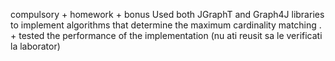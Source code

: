 compulsory + homework + bonus
Used both JGraphT and Graph4J libraries to implement algorithms that determine the maximum cardinality matching . + tested the performance of the implementation 
(nu ati reusit sa le verificati la laborator)
